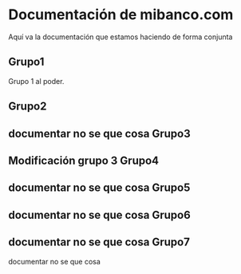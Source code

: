 Documentación de mibanco.com
===========

Aquí va la documentación que estamos haciendo de forma conjunta

Grupo1
------
Grupo 1 al poder.

Grupo2
------

documentar no se que cosa
Grupo3
------

Modificación grupo 3
Grupo4
------

documentar no se que cosa
Grupo5
------

documentar no se que cosa
Grupo6
------

documentar no se que cosa
Grupo7
------

documentar no se que cosa
